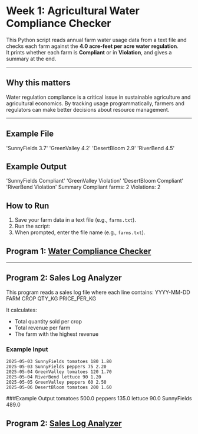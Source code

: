 # Week 1: Agricultural Water Compliance Checker

This Python script reads annual farm water usage data from a text file 
and checks each farm against the **4.0 acre-feet per acre water regulation**.  
It prints whether each farm is **Compliant** or in **Violation**, and gives 
a summary at the end.

---

## Why this matters
Water regulation compliance is a critical issue in sustainable agriculture 
and agricultural economics. By tracking usage programmatically, farmers 
and regulators can make better decisions about resource management.

---

## Example File
'SunnyFields 3.7'
'GreenValley 4.2'
'DesertBloom 2.9'
'RiverBend 4.5'

## Example Output
'SunnyFields Compliant'
'GreenValley Violation'
'DesertBloom Compliant'
'RiverBend Violation'
Summary
Compliant farms: 2
Violations: 2

## How to Run
1. Save your farm data in a text file (e.g., `farms.txt`).
2. Run the script:
3. When prompted, enter the file name (e.g., `farms.txt`).

## Program 1: [Water Compliance Checker](wateruse.py)

---

## Program 2: Sales Log Analyzer
This program reads a sales log file where each line contains: YYYY-MM-DD FARM CROP QTY_KG PRICE_PER_KG

It calculates:
- Total quantity sold per crop  
- Total revenue per farm  
- The farm with the highest revenue  

### Example Input
```text
2025-05-03 SunnyFields tomatoes 180 1.80
2025-05-03 SunnyFields peppers 75 2.20
2025-05-04 GreenValley tomatoes 120 1.70
2025-05-04 RiverBend lettuce 90 1.20
2025-05-05 GreenValley peppers 60 2.50
2025-05-06 DesertBloom tomatoes 200 1.60
```
###Example Output
tomatoes 500.0
peppers 135.0
lettuce 90.0
SunnyFields 489.0

## Program 2: [Sales Log Analyzer](sales_analyzer.py)

